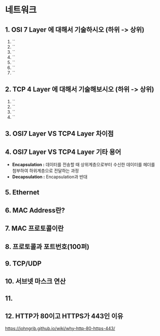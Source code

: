 # 네트워크 
## 1. OSI 7 Layer 에 대해서 기술하시오 (하위 -> 상위)

1. ``
2. ``
3. ``
4. ``
5. ``
6. ``
7. `` 

## 2. TCP 4 Layer 에 대해서 기술해보시오 (하위 -> 상위) 

1. ``
2. ``
3. ``
4. ``

## 3. OSI7 Layer VS TCP4 Layer 차이점 

## 4. OSI7 Layer VS TCP4 Layer 기타 용어 

* **Encapsulation :** 데이터를 전송할 때 상위계층으로부터 수신한 데이터를 헤더를 첨부하여 하위계층으로 전달하는 과정
* **Decapsulation :**  Encapsulation과 반대

## 5. Ethernet 

## 6. MAC Address란?

## 7. MAC 프로토콜이란

## 8. 프로토콜과 포트번호(100퍼) 

## 9. TCP/UDP

## 10. 서브넷 마스크 연산

## 11. 

## 12. HTTP가 80이고 HTTPS가 443인 이유  
https://johngrib.github.io/wiki/why-http-80-https-443/
